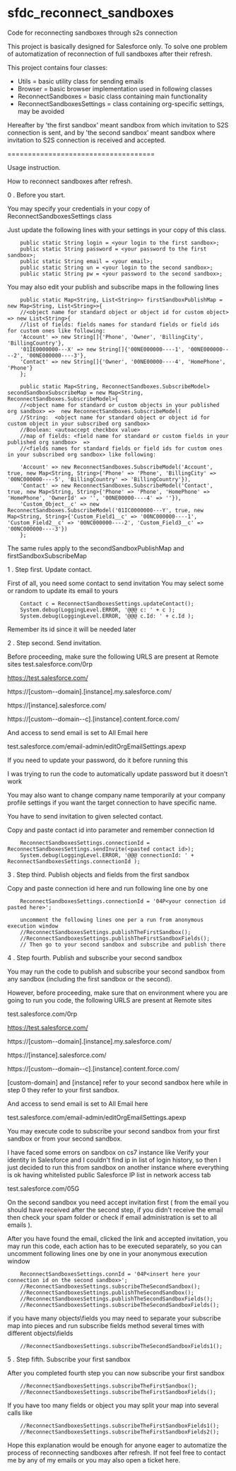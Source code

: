 # sfdc_reconnect_sandboxes
Code for reconnecting sandboxes through s2s connection 

This project is basically designed for Salesforce only.
To solve one problem of automatization of reconnection of full sandboxes after their refresh.

This project contains four classes:
 * Utils = basic utility class for sending emails 
 * Browser = basic browser implementation used in following classes
 * ReconnectSandboxes = basic class containing main functionality
 * ReconnectSandboxesSettings = class containing org-specific settings, may be avoided

Hereafter by 'the first sandbox' meant sandbox from which invitation to S2S connection is sent, and by 'the second sandbox' meant sandbox where invitation to S2S connection is received and accepted.

====================================

Usage instruction.

How to reconnect sandboxes after refresh.

0 . Before you start. 
 
 You may specify your credentials in your copy of ReconnectSandboxesSettings class
 
 Just update the following lines with your settings in your copy of this class.
 
        public static String login = <your login to the first sandbox>;
        public static String password = <your password to the first sandbox>;
        public static String email = <your email>;
        public static String un = <your login to the second sandbox>;
        public static String pw = <your password to the second sandbox>; 
    
 You may also edit your publish and subscribe maps in the following lines
 
        public static Map<String, List<String>> firstSandboxPublishMap = new Map<String, List<String>>{
        //<object name for standard object or object id for custom object> => new List<String>{
        //list of fields: fields names for standard fields or field ids for custom ones like following:
        'Account' => new String[]{'Phone', 'Owner', 'BillingCity', 'BillingCountry'},
        '01IE0000000---X' => new String[]{'00NE000000----1', '00NE000000----2', '00NE000000----3'},
        'Contact' => new String[]{'Owner', '00NE00000----4', 'HomePhone', 'Phone'}
        };
        
        public static Map<String, ReconnectSandboxes.SubscribeModel> secondSandboxSubscribeMap = new Map<String, ReconnectSandboxes.SubscribeModel>{
        //<object name for standard or custom objects in your published org sandbox> =>  new ReconnectSandboxes.SubscribeModel(
        //String:  <object name for standard object or object id for custom object in your subscribed org sandbox>
        //Boolean: <autoaccept checkbox value>
        //map of fields: <field name for standard or custom fields in your published org sandbox>  =>
        //<fields names for standard fields or field ids for custom ones in your subscribed org sandbox> like following:
        
        'Account' => new ReconnectSandboxes.SubscribeModel('Account', true, new Map<String, String>{'Phone' => 'Phone', 'BillingCity' => '00NC000000----5', 'BillingCountry' => 'BillingCountry'}),
        'Contact' => new ReconnectSandboxes.SubscribeModel('Contact', true, new Map<String, String>{'Phone' => 'Phone', 'HomePhone' => 'HomePhone', 'OwnerId' => '', '00NE00000----4' => ''}),
        'Custom_Object__c' => new ReconnectSandboxes.SubscribeModel('01IC0000000---Y', true, new Map<String, String>{'Custom_Field1__c' => '00NC000000----1', 'Custom_Field2__c' => '00NC000000----2', 'Custom_Field3__c' => '00NC000000----3'})
        };
        
The same rules apply to the secondSandboxPublishMap and firstSandboxSubscribeMap


1 . Step first. Update contact.
 
First of all, you need some contact to send invitation
You may select some or random to update its email to yours

        Contact c = ReconnectSandboxesSettings.updateContact();
        System.debug(LoggingLevel.ERROR, '@@@ c: ' + c ); 
        System.debug(LoggingLevel.ERROR, '@@@ c.Id: ' + c.Id ); 
    
Remember its id since it will be needed later

2 . Step second. Send invitation.

Before proceeding, make sure the following URLS are present at 
Remote sites test.salesforce.com/0rp

https://test.salesforce.com/

https://[custom--domain].[instance].my.salesforce.com/

https://[instance].salesforce.com/

https://[custom--domain--c].[instance].content.force.com/

And access to send email is set to All Email here

test.salesforce.com/email-admin/editOrgEmailSettings.apexp

If you need to update your password, do it before running this

I was trying to run the code to automatically update password but it doesn't work

You may also want to change company name temporarily at your company profile settings if you want the target connection to have specific name.

You have to send invitation to given selected contact.

Copy and paste contact id into parameter and remember connection Id

        ReconnectSandboxesSettings.connectionId = ReconnectSandboxesSettings.sendInvite(<pasted contact id>);
        System.debug(LoggingLevel.ERROR, '@@@ connectionId: ' + ReconnectSandboxesSettings.connectionId ); 

3 . Step third. Publish objects and fields from the first sandbox
  
  Copy and paste connection id here and run following line one by one
  
        ReconnectSandboxesSettings.connectionId = '04P<your connection id pasted here>';

        uncomment the following lines one per a run from anonymous execution window
        //ReconnectSandboxesSettings.publishTheFirstSandbox();
        //ReconnectSandboxesSettings.publishTheFirstSandboxFields();
        // Then go to your second sandbox and subscribe and publish there
        
4 . Step fourth. Publish and subscribe your second sandbox

You may run the code to publish and subscribe your second sandbox from any sandbox (including the first sandbox or the second).

However, before proceeding, make sure that on environment where you are going to run you code, the following URLS are present at 
Remote sites 

test.salesforce.com/0rp

https://test.salesforce.com/

https://[custom--domain].[instance].my.salesforce.com/

https://[instance].salesforce.com/

https://[custom--domain--c].[instance].content.force.com/

[custom-domain] and [instance] refer to your second sandbox here while in step 0 they refer to your first sandbox.

And access to send email is set to All Email here

test.salesforce.com/email-admin/editOrgEmailSettings.apexp

You may execute code to subscribe your second sandbox from your first sandbox or from your second sandbox.

I have faced some errors on sandbox on cs7 instance like  Verify your identity in Salesforce
and I couldn't  find ip in list of login history, so then I just decided to run this from sandbox on another instance where everything is ok having whitelisted public Salesforce IP list in  network access tab

test.salesforce.com/05G

On the second sandbox you need accept invitation first ( from the email you should have received after the second step,
if you didn't receive the email then check your spam folder or check if email administration is set to all emails ).

After you have found the email, clicked the link and accepted invitation, you may run this code, each action has to be executed separately, so you can uncomment following lines one by one in your anonymous execution window

        ReconnectSandboxesSettings.connId = '04P<insert here your connection id on the second sandbox>';
        //ReconnectSandboxesSettings.subscribeTheSecondSandbox();
        //ReconnectSandboxesSettings.publishTheSecondSandbox();
        //ReconnectSandboxesSettings.publishTheSecondSandboxFields();
        //ReconnectSandboxesSettings.subscribeTheSecondSandboxFields();
        
if you have many objects\fields you may need to separate your subscribe map into pieces and run subscribe fields method several times with different objects\fields

        //ReconnectSandboxesSettings.subscribeTheSecondSandboxFields1();
        
5 . Step fifth. Subscribe your first sandbox

After you completed fourth step you can now subscribe your first sandbox

        //ReconnectSandboxesSettings.subscribeTheFirstSandbox();
        //ReconnectSandboxesSettings.subscribeTheFirstSandboxFields();

If you have too many fields or object you may split your map into several calls like

        //ReconnectSandboxesSettings.subscribeTheFirstSandboxFields1();
        //ReconnectSandboxesSettings.subscribeTheFirstSandboxFields2();
        
 Hope this explanation would be enough for anyone eager to automatize the process of reconnecting sandboxes after refresh. If not feel free to contact me by any of my emails or you may also open a ticket here.
